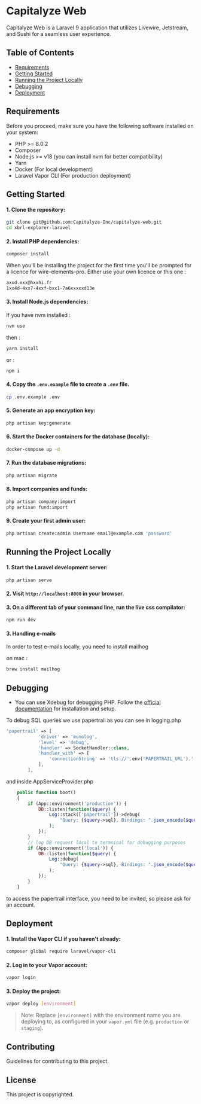 # Capitalyze Web

Capitalyze Web is a Laravel 9 application that utilizes Livewire, Jetstream, and Sushi for a seamless user experience.

## Table of Contents

- [Requirements](#requirements)
- [Getting Started](#getting-started)
- [Running the Project Locally](#running-the-project-locally)
- [Debugging](#debugging)
- [Deployment](#deployment)

## Requirements

Before you proceed, make sure you have the following software installed on your system:

- PHP >= 8.0.2
- Composer
- Node.js >= v18 (you can install nvm for better compatibility)
- Yarn
- Docker (For local development)
- Laravel Vapor CLI (For production deployment)

## Getting Started

#### 1. Clone the repository:

```sh
git clone git@github.com:Capitalyze-Inc/capitalyze-web.git
cd xbrl-explorer-laravel
```

#### 2. Install PHP dependencies:

```sh
composer install
```
When you'll be installing the project for the first time you'll be prompted for a licence for wire-elements-pro. Either use your own licence or this one :
```sh
axxd.xxx@hxxhi.fr
1xx4d-4xx7-4xxf-bxx1-7a6xxxxxd13e
```

#### 3. Install Node.js dependencies:
If you have nvm installed :
```sh
nvm use
```
then :
```sh
yarn install
```
or : 
```sh
npm i
```

#### 4. Copy the `.env.example` file to create a `.env` file.

```sh
cp .env.example .env
```

#### 5. Generate an app encryption key:

```sh
php artisan key:generate
```

#### 6. Start the Docker containers for the database (locally):

```sh
docker-compose up -d
```

#### 7. Run the database migrations:

```sh
php artisan migrate
```

#### 8. Import companies and funds:

```sh
php artisan company:import
php artisan fund:import
```

#### 9. Create your first admin user:

```sh
php artisan create:admin Username email@example.com 'password'
```

## Running the Project Locally

#### 1. Start the Laravel development server:

```sh
php artisan serve
```

#### 2. Visit `http://localhost:8000` in your browser.

#### 3. On a different tab of your command line, run the live css compilator:

```sh
npm run dev
```

#### 3. Handling e-mails

In order to test e-mails locally, you need to install mailhog

on mac :

```sh
brew install mailhog
```

## Debugging

- You can use Xdebug for debugging PHP. Follow the [official documentation](https://xdebug.org/docs/install) for installation and setup.

To debug SQL queries we use papertrail as you can see in logging.php

```php
'papertrail' => [
            'driver' => 'monolog',
            'level' => 'debug',
            'handler' => SocketHandler::class,
            'handler_with' => [
                'connectionString' => 'tls://'.env('PAPERTRAIL_URL').':'.env('PAPERTRAIL_PORT'),
            ],
        ],
```
and inside AppServiceProvider.php

```php
    public function boot()
    {
        if (App::environment('production')) {
            DB::listen(function($query) {
                Log::stack(['papertrail'])->debug(
                    "Query: {$query->sql}, Bindings: ".json_encode($query->bindings).", Time: {$query->time}"
                );
            });
        }
        // log DB request local to termninal for debugging purposes
        if (App::environment('local')) {
            DB::listen(function($query) {
                Log::debug(
                    "Query: {$query->sql}, Bindings: ".json_encode($query->bindings).", Time: {$query->time}"
                );
            });
        }
    }
```
to access the papertrail interface, you need to be invited, so please ask for an account.

## Deployment

#### 1. Install the Vapor CLI if you haven't already:

```sh
composer global require laravel/vapor-cli
```

#### 2. Log in to your Vapor account:

```sh
vapor login
```

#### 3. Deploy the project:

```sh
vapor deploy [environment]
```

> Note: Replace `[environment]` with the environment name you are deploying to, as configured in your `vapor.yml` file (e.g. `production` or `staging`).

## Contributing

Guidelines for contributing to this project.

## License

This project is copyrighted.

